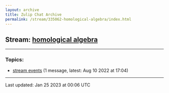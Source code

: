 ```yaml
---
layout: archive
title: Zulip Chat Archive
permalink: /stream/335062-homological-algebra/index.html
---
```


## Stream: [homological algebra](https://leanprover-community.github.io/archive/stream/335062-homological-algebra/index.html)
---

### Topics:

* [stream events](topic/stream.20events.html) (1 message, latest: Aug 10 2022 at 17:04)

<hr><p>Last updated: Jan 25 2023 at 00:06 UTC</p>